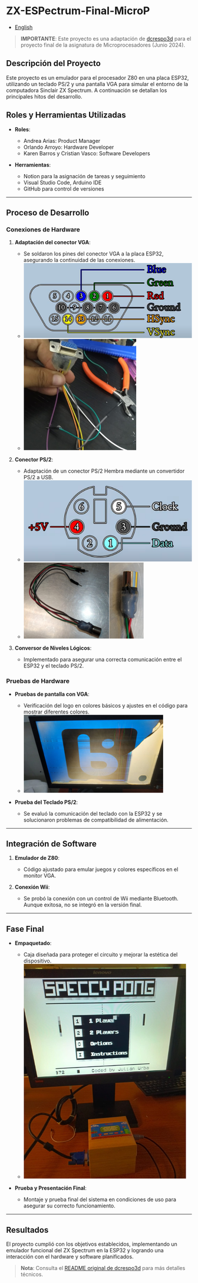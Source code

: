 # ZX-ESPectrum-Final-MicroP
- [English](./README.md)  

> **IMPORTANTE**: Este proyecto es una adaptación de [dcrespo3d](https://github.com/dcrespo3d/ZX-ESPectrum-Wiimote) para el proyecto final de la asignatura de Microprocesadores (Junio 2024).

## Descripción del Proyecto
Este proyecto es un emulador para el procesador Z80 en una placa ESP32, utilizando un teclado PS/2 y una pantalla VGA para simular el entorno de la computadora Sinclair ZX Spectrum. A continuación se detallan los principales hitos del desarrollo.

## Roles y Herramientas Utilizadas
- **Roles**:
  - Andrea Arias: Product Manager
  - Orlando Arroyo: Hardware Developer
  - Karen Barros y Cristian Vasco: Software Developers

- **Herramientas**:
  - Notion para la asignación de tareas y seguimiento
  - Visual Studio Code, Arduino IDE
  - GitHub para control de versiones

---

## Proceso de Desarrollo

### Conexiones de Hardware
1. **Adaptación del conector VGA**:
   - Se soldaron los pines del conector VGA a la placa ESP32, asegurando la continuidad de las conexiones.
   - ![Diagrama de conexiones VGA](./docs/img/pinesvga.png)
   - ![Adaptación VGA](./docs/img/vgaapadtado.png)

2. **Conector PS/2**:
   - Adaptación de un conector PS/2 Hembra mediante un convertidor PS/2 a USB.
   - ![Diagrama de conexiones PS/2](./docs/img/ps2pines.png)
   - ![Adaptación PS/2](./docs/img/ps2adaptado.png)



3. **Conversor de Niveles Lógicos**:
   - Implementado para asegurar una correcta comunicación entre el ESP32 y el teclado PS/2.
   
### Pruebas de Hardware
- **Pruebas de pantalla con VGA**:
  - Verificación del logo en colores básicos y ajustes en el código para mostrar diferentes colores.
  - ![Pruebas de Pantalla](./docs/img/pruebacolores.png)

- **Prueba del Teclado PS/2**:
  - Se evaluó la comunicación del teclado con la ESP32 y se solucionaron problemas de compatibilidad de alimentación.

---

## Integración de Software
1. **Emulador de Z80**:
   - Código ajustado para emular juegos y colores específicos en el monitor VGA.
   

2. **Conexión Wii**:
   - Se probó la conexión con un control de Wii mediante Bluetooth. Aunque exitosa, no se integró en la versión final.

---

## Fase Final
- **Empaquetado**:
  - Caja diseñada para proteger el circuito y mejorar la estética del dispositivo.
  - ![Empaquetado](./docs/img/empaquetado.png)

- **Prueba y Presentación Final**:
  - Montaje y prueba final del sistema en condiciones de uso para asegurar su correcto funcionamiento.

---

## Resultados
El proyecto cumplió con los objetivos establecidos, implementando un emulador funcional del ZX Spectrum en la ESP32 y logrando una interacción con el hardware y software planificados.

> **Nota**: Consulta el [README original de dcrespo3d](https://github.com/dcrespo3d/ZX-ESPectrum-Wiimote) para más detalles técnicos.
